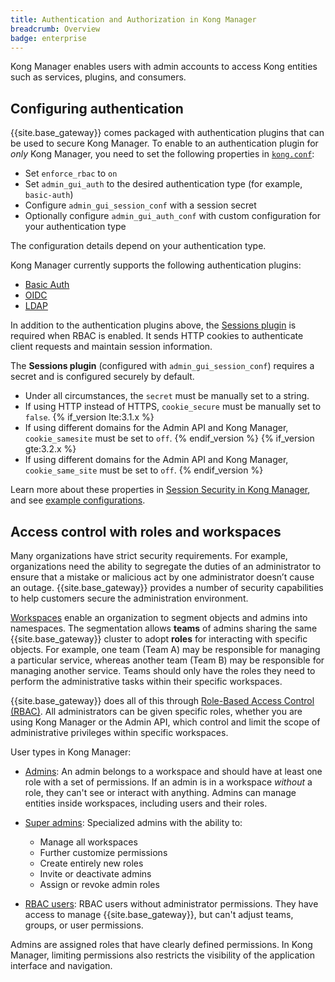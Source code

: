 ```yaml
---
title: Authentication and Authorization in Kong Manager
breadcrumb: Overview
badge: enterprise
---
```


Kong Manager enables users with admin accounts to access Kong entities such
as services, plugins, and consumers.


## Configuring authentication

{{site.base_gateway}} comes packaged with authentication plugins that can be used
to secure Kong Manager.
To enable to an authentication plugin for *only* Kong Manager, you need to set the following properties in [`kong.conf`](/gateway/{{page.kong_version}}/production/kong-conf/):
* Set `enforce_rbac` to `on`
* Set `admin_gui_auth` to the desired authentication type (for example, `basic-auth`)
* Configure `admin_gui_session_conf` with a session secret
* Optionally configure `admin_gui_auth_conf` with custom configuration for your authentication type

The configuration details depend on your authentication type.

Kong Manager currently supports the following authentication plugins:

* [Basic Auth](/gateway/{{page.kong_version}}/kong-manager/auth/basic/)
* [OIDC](/gateway/{{page.kong_version}}/kong-manager/auth/oidc/mapping/)
* [LDAP](/gateway/{{page.kong_version}}/kong-manager/auth/ldap/configure/)

In addition to the authentication plugins above, the
[Sessions plugin](/gateway/{{page.kong_version}}/kong-manager/auth/sessions/)
is required when RBAC is enabled. It sends HTTP cookies to authenticate
client requests and maintain session information.

The **Sessions plugin** (configured with `admin_gui_session_conf`) requires a secret and is configured securely by default.
* Under all circumstances, the `secret` must be manually set to a string.
* If using HTTP instead of HTTPS, `cookie_secure` must be manually set to `false`.
{% if_version lte:3.1.x %}
* If using different domains for the Admin API and Kong Manager, `cookie_samesite` must be set to `off`.
{% endif_version %}
{% if_version gte:3.2.x %}
* If using different domains for the Admin API and Kong Manager, `cookie_same_site` must be set to `off`.
{% endif_version %}

Learn more about these properties in
[Session Security in Kong Manager](/gateway/{{page.kong_version}}/kong-manager/auth/sessions/#session-security),
and see [example configurations](/gateway/{{page.kong_version}}/kong-manager/auth/sessions/#example-configurations).

## Access control with roles and workspaces

Many organizations have strict security requirements. For example, organizations need the ability to segregate the duties of an administrator to ensure that a mistake or malicious act by one administrator doesn’t cause an outage. {{site.base_gateway}} provides a number of security capabilities to help customers secure the administration environment.

[Workspaces](/gateway/{{page.kong_version}}/kong-manager/workspaces/) enable an organization to segment objects and admins into namespaces. The segmentation allows **teams** of admins sharing the same {{site.base_gateway}} cluster to adopt **roles** for interacting with specific objects. For example, one team (Team A) may be responsible for managing a particular service, whereas another team (Team B) may be responsible for managing another service. Teams should only have the roles they need to perform the administrative tasks within their specific workspaces.

{{site.base_gateway}} does all of this through [Role-Based Access Control (RBAC)](/gateway/{{page.kong_version}}/kong-manager/auth/rbac/). All administrators can be given specific roles, whether you are using Kong Manager or the Admin API, which control and limit the scope of administrative privileges within specific workspaces.

User types in Kong Manager:
* [Admins](/gateway/{{page.kong_version}}/kong-manager/auth/rbac/add-admin/): An admin belongs to a workspace and should have at least one role with a set of permissions.
If an admin is in a workspace *without* a role, they can't see or interact with anything.
Admins can manage entities inside workspaces, including users and their roles.

* [Super admins](/gateway/{{page.kong_version}}/kong-manager/auth/super-admin/): Specialized admins with the ability to:
  * Manage all workspaces
  * Further customize permissions
  * Create entirely new roles
  * Invite or deactivate admins
  * Assign or revoke admin roles

* [RBAC users](/gateway/{{page.kong_version}}/kong-manager/auth/rbac/add-user/):
RBAC users without administrator permissions.
They have access to manage {{site.base_gateway}}, but can't adjust teams, groups, or
user permissions.

Admins are assigned roles that have clearly defined permissions.
In Kong Manager, limiting permissions also restricts the visibility of the
application interface and navigation.
